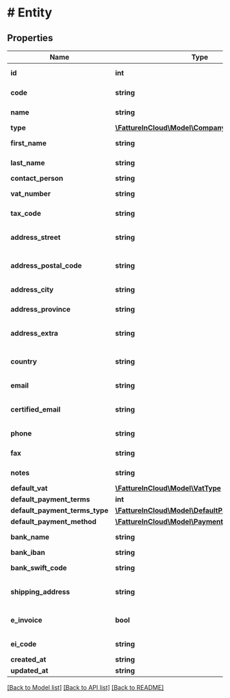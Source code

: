 # # Entity

## Properties

Name | Type | Description | Notes
------------ | ------------- | ------------- | -------------
**id** | **int** | Unique identifier | [optional]
**code** | **string** | Supplier code. | [optional]
**name** | **string** | Supplier name. |
**type** | [**\FattureInCloud\Model\CompanyType**](CompanyType.md) |  | [optional]
**first_name** | **string** | Supplier first name. | [optional]
**last_name** | **string** | Supplier last name. | [optional]
**contact_person** | **string** |  | [optional]
**vat_number** | **string** | Supplier vat number. | [optional]
**tax_code** | **string** | Supplier tax code. | [optional]
**address_street** | **string** | Supplier street address. | [optional]
**address_postal_code** | **string** | Supplier postal code. | [optional]
**address_city** | **string** | Supplier city. | [optional]
**address_province** | **string** | Supplier province. | [optional]
**address_extra** | **string** | Supplier address extra info. | [optional]
**country** | **string** | Supplier country. | [optional] [default to 'Italia']
**email** | **string** | Supplier email. | [optional]
**certified_email** | **string** | Supplier certified email. | [optional]
**phone** | **string** | Supplier phone. | [optional]
**fax** | **string** | Supplier fax. | [optional]
**notes** | **string** | Supplier extra notes. | [optional]
**default_vat** | [**\FattureInCloud\Model\VatType**](VatType.md) |  | [optional]
**default_payment_terms** | **int** |  | [optional]
**default_payment_terms_type** | [**\FattureInCloud\Model\DefaultPaymentTermsType**](DefaultPaymentTermsType.md) |  | [optional]
**default_payment_method** | [**\FattureInCloud\Model\PaymentMethod**](PaymentMethod.md) |  | [optional]
**bank_name** | **string** | Client bank name. | [optional]
**bank_iban** | **string** | Client iban. | [optional]
**bank_swift_code** | **string** | Client bank swift code. | [optional]
**shipping_address** | **string** | Client shipping address. | [optional]
**e_invoice** | **bool** | Use e-invoices for this entity | [optional] [default to false]
**ei_code** | **string** | E-invoice code | [optional]
**created_at** | **string** |  | [optional]
**updated_at** | **string** |  | [optional]

[[Back to Model list]](../../README.md#models) [[Back to API list]](../../README.md#endpoints) [[Back to README]](../../README.md)
